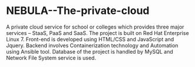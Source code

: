 # NEBULA--The-private-cloud
A private cloud service for school or colleges which provides three major services – StaaS, PaaS and SaaS. 
The project is built on Red Hat Enterprise Linux 7. 
Front-end is developed using HTML/CSS and JavaScript and Jquery. Backend involves Containerization technology and Automation using Ansible tool. Database of the project is handled by MySQL and Network File System service is used.
